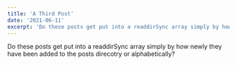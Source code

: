 ```yaml
---
title: 'A Third Post'
date: '2021-06-11'
excerpt: 'Do these posts get put into a readdirSync array simply by how newly they have been added to the posts direcotry or alphabetically?'
---
```


Do these posts get put into a readdirSync array simply by how newly they have been added to the posts direcotry or alphabetically?